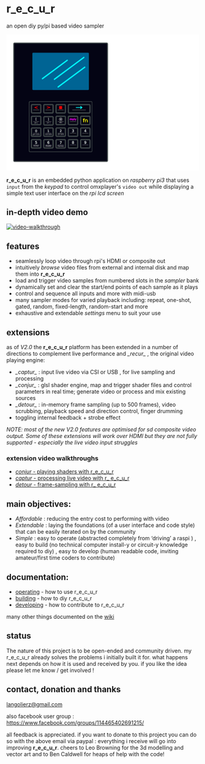 
# r_e_c_u_r

 an open diy py/pi based video sampler
 
 ![vectorfront][vectorfront]
 
__r_e_c_u_r__ is an embedded python application on _raspberry pi3_ that uses `input` from the _keypad_ to control omxplayer's `video out` while displaying a simple text user interface on the _rpi lcd screen_ 

## in-depth video demo

[![video-walkthrough][video-thumbnail]](http://www.youtube.com/watch?v=FKKDr7pLpp0)

## features

- seamlessly loop video through rpi's HDMI or composite out
- intuitively _browse_ video files from external and internal disk and map them into __r_e_c_u_r__
- load and trigger video samples from numbered slots in the _sampler_ bank
- dynamically set and clear the start/end points of each sample as it plays
- control and sequence all inputs and more with midi-usb
- many sampler modes for varied playback including: repeat, one-shot, gated, random, fixed-length, random-start and more 
- exhaustive and extendable _settings_ menu  to suit your use

## extensions

as of _V2.0_ the __r_e_c_u_r__ platform has been extended in a number of directions to complement live performance and  _\_recur\__ , the original video playing engine:

- _\_captur\__ : input live video via CSI or USB , for live sampling and processing
- _\_conjur\__ : glsl shader engine, map and trigger shader files and control parameters in real time; generate video or process and mix existing sources
- _\_detour\__ : in-memory frame sampling (up to 500 frames), video scrubbing, playback speed and direction control, finger drumming
- toggling internal feedback + strobe effect 

_NOTE: most of the new V2.0 features are optimised for sd composite video output. Some of these extensions will work over HDMI but they are not fully supported - especially the live video input struggles_

### extension video walkthroughs

- [_conjur_ - playing shaders with r_e_c_u_r]
- [_captur_ - processing live video with r_ e_c_u_r]
- [_detour_ - frame-sampling with r_ e_c_u_r]

## main objectives:

- *Affordable* : reducing the entry cost to performing with video
- *Extendable* : laying the foundations (of a user interface and code style) that can be easily iterated on by the community
- *Simple* : easy to operate (abstracted completely from ‘driving’ a raspi ) , easy to build (no technical computer install-y or circuit-y knowledge required to diy) , easy to develop (human readable code, inviting amateur/first time coders to contribute)

## documentation:

- [operating] - how to use r_e_c_u_r
- [building] - how to diy r_e_c_u_r
- [developing] - how to contribute to r_e_c_u_r

many other things documented on the [wiki]

## status

The nature of this project is to be open-ended and community driven. my r_e_c_u_r already solves the problems i initially built it for. what happens next depends on how it is used and received by you. if you like the idea please let me know / get involved !

## contact, donation and thanks

langolierz@gmail.com

also facebook user group : https://www.facebook.com/groups/114465402691215/

all feedback is appreciated. if you want to donate to this project you can do so with the above email via paypal : everything i receive will go into improving __r_e_c_u_r__. cheers to Leo Browning for the 3d modelling and vector art and to Ben Caldwell for heaps of help with the code!

[vectorfront]: ./enclosure/vectorfront_keys.png
[video-thumbnail]: https://github.com/langolierz/r_e_c_u_r/wiki/images/video-thumbnail.jpg
[operating]: https://github.com/langolierz/r_e_c_u_r/wiki/operate_docs
[building]: https://github.com/langolierz/r_e_c_u_r/wiki/build_docs
[developing]: https://github.com/langolierz/r_e_c_u_r/wiki/develop_docs
[wiki]: https://github.com/langolierz/r_e_c_u_r/wiki
[_conjur_ - playing shaders with r_e_c_u_r]: https://www.youtube.com/watch?v=ah2HY1fuv8w
[_captur_ - processing live video with r_ e_c_u_r]: https://www.youtube.com/watch?v=e7m_YHEFahs
[_detour_ - frame-sampling with r_ e_c_u_r]: https://www.youtube.com/watch?v=e9vrzn7c9R8
